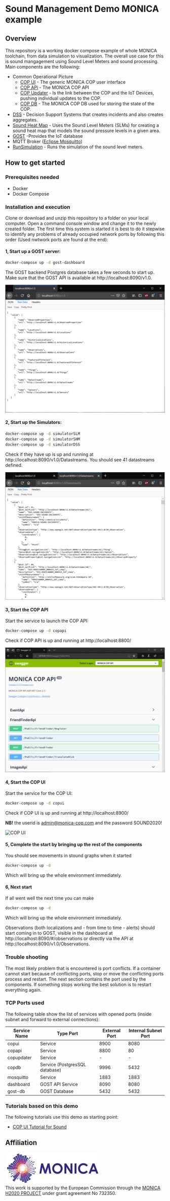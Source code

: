# Sound Management Demo MONICA example

## Overview

This repository is a working docker compose example of whole MONICA toolchain, from data simulation to visualization. The overall use case for this is sound mangagement using Sound Level Meters and sound processing. Main components are the following:
- Common Operational Picture
    - [COP UI](https://github.com/MONICA-Project/COP-UI) - The generic MONICA COP user interface
    - [COP APi](https://github.com/MONICA-Project/COP.API) - The MONICA COP API
    - [COP Updater](https://github.com/MONICA-Project/COPUpdater) - Is the link between the COP and the IoT Devices, pushing individual updates to the COP.
    - [COP DB](https://github.com/MONICA-Project/COP.DB) - The MONICA COP DB used for storing the state of the COP.
- [DSS](https://github.com/MONICA-Project/scral-framework) - Decision Support Systems that creates incidents and also creates aggregates.
- [Sound Heat Map](https://github.com/MONICA-Project/sound-heat-map) - Uses the Sound Level Meters (SLMs) for creating a sound heat map that models the sound pressure levels in a given area.
- [GOST](https://github.com/gost/server) -Provides the IoT database
- MQTT Broker ([Eclipse Mosquitto](https://mosquitto.org/))
- [RunSimulation](https://github.com/MONICA-Project/RunSimulation) - Runs the simulation of the sound level meters.

## How to get started
### Prerequisites needed
- Docker 
- Docker Compose

### Installation and execution
Clone or download and unzip this repository to a folder on your local computer. Open a command console window and change it to the newly created folder.
The first time this system is started it is best to do it stepwise to identify any problems of already occupied network ports by following this order (Used nwtwork ports are found at the end): 

#### 1, Start up a GOST server:

```bash
docker-compose up -d gost-dashboard
```

The GOST backend Postgres database takes a few seconds to start up. Make sure that the GOST API is available at http://localhost:8090/v1.0.

![IoT Database](https://github.com/MONICA-Project/DockerSoundDemo/blob/master/img/iot-db.png "GOST") 



#### 2, Start up the Simulators:

```bash
docker-compose up -d simulatorSLM
docker-compose up -d simulatorSHM
docker-compose up -d simulatorDSS
```

Check if they have up is up and running at http://localhost:8090/v1.0/Datastreams.
You should see 41 datastreams defined.

![Datastreams](https://github.com/MONICA-Project/DockerSoundDemo/blob/master/img/simulators.png "Datastream") 

#### 3, Start the COP API
Start the service to launch the COP API:

```bash
docker-compose up -d copapi
```

Check if COP API is up and running at http://localhost:8800/

![COP API](https://github.com/MONICA-Project/staff-management-demo/blob/master/img/MONICA%20Cop%20API.PNG "COP API") 


#### 4, Start the COP UI
Start the service for the COP UI:

```bash
docker-compose up -d copui
```

Check if COP UI is up and running at http://localhost:8900/

**NB!** the userid is admin@monica-cop.com and the password SOUND2020!

![COP UI](https://github.com/MONICA-Project/DockerSoundDemo/blob/master/img/CNet%20Cop.PNG "COP UI") 

#### 5, Complete the start by bringing up the rest of the components
You should see movements in stound graphs when it started
```bash
docker-compose up -d
```
Which will bring up the whole environment immediately.

#### 6, Next start
If all went well the next time you can make 
```bash
docker-compose up -d
```
Which will bring up the whole environment immediately.


Observations (both localizations and - from time to time - alerts) should start coming in to GOST, visible in the dashboard at http://localhost:8090/#/observations or directly via the API at http://localhost:8090/v1.0/Observations.


### Trouble shooting
The most likely problem that is encountered is port conflicts. If a container cannot start because of conflicting ports, stop or move the conflicting ports process and restart. The next section contains the port used by the components.
If something stops working the best solution is to restart everything again.
### TCP Ports used

The following table show the list of services with opened ports (inside subnet and forward to external connections):

| Service Name | Type Port | External Port | Internal Subnet Port |
| --------------- | --------------- | --------------- | --------------- |
| copui | Service | 8900 | 8080 | 
| copapi | Service | 8800 | 80 | 
| copupdater | Service | - | - | 
| copdb | Service (PostgresSQL database)| 9996 | 5432| 
| mosquitto | Service | 1883 | 1883| 
| dashboard | GOST API Service | 8090 | 8080|
| gost-db | GOST Database | 5432 | 5432|

### Tutorials based on this demo
The following tutorials use this demo as starting point:
- [COP UI Tutorial for Sound](https://monica-project.github.io/sections/cop-ui-tutorial.html)

## Affiliation
![MONICA](https://github.com/MONICA-Project/template/raw/master/monica.png)  
This work is supported by the European Commission through the [MONICA H2020 PROJECT](https://www.monica-project.eu) under grant agreement No 732350.
